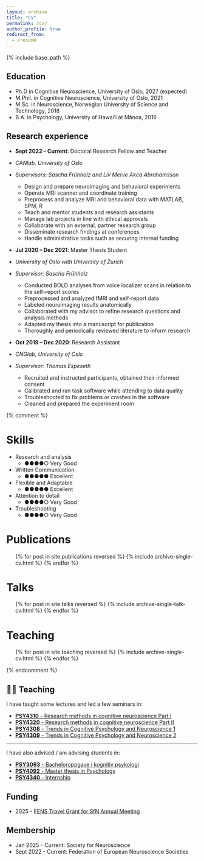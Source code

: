 ```yaml
---
layout: archive
title: "CV"
permalink: /cv/
author_profile: true
redirect_from:
  - /resume
---
```


{% include base_path %}

Education
----
* Ph.D in Cognitive Neuroscience, University of Oslo, 2027 (expected)
* M.Phil. in Cognitive Neuroscience, University of Oslo, 2021
* M.Sc. in Neuroscience, Norwegian University of Science and Technology, 2018
* B.A. in Psychology, University of Hawaiʻi at Mānoa, 2016

Research experience
----
* **Sept 2022 – Current**: Doctoral Research Fellow and Teacher
* _CANlab, University of Oslo_
* _Supervisors: Sascha Frühholz and Liv Merve Akca Abrahamsson_
  * Design and prepare neuroimaging and behavioral experiments
  * Operate MRI scanner and coordinate training
  * Preprocess and analyze MRI and behavioral data with MATLAB, SPM, R
  * Teach and mentor students and research assistants
  * Manage lab projects in line with ethical approvals
  * Collaborate with an external, partner research group
  * Disseminate research findings at conferences
  * Handle administrative tasks such as securing internal funding


* **Jul 2020 – Dec 2021**: Master Thesis Student
* _University of Oslo with University of Zurich_
* _Supervisor: Sascha Frühholz_
  * Conducted BOLD analyses from voice localizer scans in relation to the self-report scores
  * Preprocessed and analyzed fMRI and self-report data
  * Labeled neuroimaging results anatomically
  * Collaborated with my advisor to refine research questions and analysis methods
  * Adapted my thesis into a manuscript for publication
  * Thoroughly and periodically reviewed literature to inform research


* **Oct 2019 – Dec 2020**: Research Assistant
* _CNGlab, University of Oslo_
* _Supervisor: Thomas Espeseth_
  * Recruited and instructed participants, obtained their informed consent
  * Calibrated and ran task software while attending to data quality
  * Troubleshooted to fix problems or crashes in the software
  * Cleaned and prepared the experiment room 


{% comment %}

Skills
======
* Research and analysis
  * ●●●●○ Very Good
* Written Communication
  * ●●●●● Excellent
* Flexible and Adaptable
  * ●●●●● Excellent
* Attention to detail
  * ●●●●○ Very Good 
* Troubleshooting
  * ●●●●○ Very Good
 


Publications
======
  <ul>{% for post in site.publications reversed %}
    {% include archive-single-cv.html %}
  {% endfor %}</ul>
  

Talks
======
  <ul>{% for post in site.talks reversed %}
    {% include archive-single-talk-cv.html  %}
  {% endfor %}</ul>

  

Teaching
======
  <ul>{% for post in site.teaching reversed %}
    {% include archive-single-cv.html %}
  {% endfor %}</ul>
  
{% endcomment %}

## 👩‍🏫 Teaching

I have taught some lectures and led a few seminars in:

* [**PSY4310** - Research methods in cognitive neuroscience Part I](https://www.uio.no/studier/emner/sv/psykologi/PSY4310/)
* [**PSY4320** - Research methods in cognitive neuroscience Part II](https://www.uio.no/studier/emner/sv/psykologi/PSY4320/index.html)
* [**PSY4308** - Trends in Cognitive Psychology and Neuroscience 1](https://www.uio.no/studier/emner/sv/psykologi/PSY4308/index.html)
* [**PSY4309** - Trends in Cognitive Psychology and Neuroscience 2](https://www.uio.no/studier/emner/sv/psykologi/PSY4309/index.html)

---

I have also advised / am advising students in:

* [**PSY3093** - Bacheloroppgave i kognitiv psykologi](https://www.uio.no/studier/emner/sv/psykologi/PSY3093/index.html)
* [**PSY4092** - Master thesis in Psychology](https://www.uio.no/studier/emner/sv/psykologi/PSY4092/)
* [**PSY4340** - Internship](https://www.uio.no/studier/emner/sv/psykologi/PSY4340/index.html)


Funding 
----
* 2025 - [FENS Travel Grant for SfN Annual Meeting](https://www.fens.org/careers/grants-and-stipends/grant/travel-grants-for-the-annual-meeting-of-the-society-for-neuroscience)

  
Membership 
----
* Jan 2025 - Current: Society for Neuroscience
* Sept 2022 - Current:  Federation of European Neuroscience Societies

